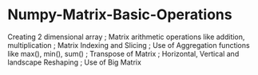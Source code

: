 # Numpy-Matrix-Basic-Operations

Creating 2 dimensional array ;
Matrix arithmetic operations like addition, multiplication ;
Matrix Indexing and Slicing ;
Use of Aggregation functions like max(), min(), sum() ;
Transpose of Matrix ;
Horizontal, Vertical and landscape Reshaping ; 
Use of Big Matrix
